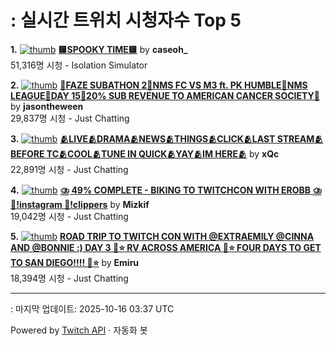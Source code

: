 # : 실시간 트위치 시청자수 Top 5

**1.** [![thumb](https://static-cdn.jtvnw.net/previews-ttv/live_user_caseoh_-320x180.jpg)](https://twitch.tv/caseoh_)
**[🟨SPOOKY TIME🟨](https://twitch.tv/caseoh_)** by **caseoh_**<br>51,316명 시청  - Isolation Simulator

**2.** [![thumb](https://static-cdn.jtvnw.net/previews-ttv/live_user_jasontheween-320x180.jpg)](https://twitch.tv/jasontheween)
**[🔴FAZE SUBATHON 2🔴NMS FC VS M3 ft. PK HUMBLE🔴NMS LEAGUE🔴DAY 15🔴20% SUB REVENUE TO AMERICAN CANCER SOCIETY🔴](https://twitch.tv/jasontheween)** by **jasontheween**<br>29,837명 시청  - Just Chatting

**3.** [![thumb](https://static-cdn.jtvnw.net/previews-ttv/live_user_xqc-320x180.jpg)](https://twitch.tv/xQc)
**[🫂LIVE🫂DRAMA🫂NEWS🫂THINGS🫂CLICK🫂LAST STREAM🫂BEFORE TC🫂COOL🫂TUNE IN QUICK🫂YAY🫂IM HERE🫂](https://twitch.tv/xQc)** by **xQc**<br>22,891명 시청  - Just Chatting

**4.** [![thumb](https://static-cdn.jtvnw.net/previews-ttv/live_user_mizkif-320x180.jpg)](https://twitch.tv/Mizkif)
**[⛈️ 49% COMPLETE - BIKING TO TWITCHCON WITH EROBB ⛈️ 🔴!instagram 🔴!clippers](https://twitch.tv/Mizkif)** by **Mizkif**<br>19,042명 시청  - Just Chatting

**5.** [![thumb](https://static-cdn.jtvnw.net/previews-ttv/live_user_emiru-320x180.jpg)](https://twitch.tv/Emiru)
**[ROAD TRIP TO TWITCH CON WITH @EXTRAEMILY @CINNA AND @BONNIE :) DAY 3 🩷⭐ RV ACROSS AMERICA 🩷⭐ FOUR DAYS TO GET TO SAN DIEGO!!!! 🩷⭐](https://twitch.tv/Emiru)** by **Emiru**<br>18,394명 시청  - Just Chatting


---
: 마지막 업데이트: 2025-10-16 03:37 UTC

Powered by [Twitch API](https://dev.twitch.tv/docs/api/reference) · 자동화 봇